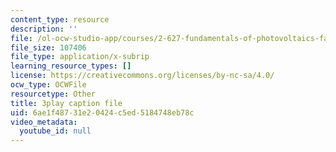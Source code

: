 ```yaml
---
content_type: resource
description: ''
file: /ol-ocw-studio-app/courses/2-627-fundamentals-of-photovoltaics-fall-2013/6ae1f48731e20424c5ed5184748eb78c_vN5Yn-niTXE.srt
file_size: 107406
file_type: application/x-subrip
learning_resource_types: []
license: https://creativecommons.org/licenses/by-nc-sa/4.0/
ocw_type: OCWFile
resourcetype: Other
title: 3play caption file
uid: 6ae1f487-31e2-0424-c5ed-5184748eb78c
video_metadata:
  youtube_id: null
---
```

